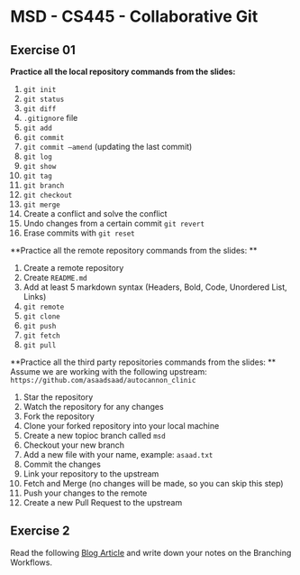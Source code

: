 # MSD - CS445 - Collaborative Git
## Exercise 01
**Practice all the local repository commands from the slides:**
1. `git init`
2. `git status`
3. `git diff`
4. `.gitignore` file
5. `git add`
6. `git commit`
7. `git commit –amend` (updating the last commit)
8. `git log`
9. `git show`
10. `git tag`
11. `git branch`
12. `git checkout`
13. `git merge`
14. Create a conflict and solve the conflict
15. Undo changes from a certain commit `git revert`
16. Erase commits with `git reset`
  
**Practice all the remote repository commands from the slides:  **
1. Create a remote repository
2. Create `README.md`
3. Add at least 5 markdown syntax (Headers, Bold, Code, Unordered List, Links)
4. `git remote`
5. `git clone`
6. `git push`
7. `git fetch`
8. `git pull`
  
**Practice all the third party repositories commands from the slides:  **
Assume we are working with the following upstream: `https://github.com/asaadsaad/autocannon_clinic`
1. Star the repository
2. Watch the repository for any changes
3. Fork the repository
4. Clone your forked repository into your local machine 
5. Create a new topioc branch called `msd`
6. Checkout your new branch
7. Add a new file with your name, example: `asaad.txt`
8. Commit the changes
9. Link your repository to the upstream
10. Fetch and Merge (no changes will be made, so you can skip this step)
11. Push your changes to the remote
12. Create a new Pull Request to the upstream
  
## Exercise 2
Read the following [Blog Article](https://backlog.com/git-tutorial/branching-workflows/) and write down your notes on the Branching Workflows. 
